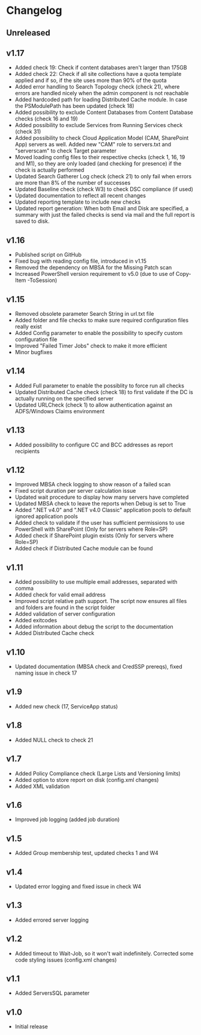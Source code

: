 # Changelog

## Unreleased

## v1.17

* Added check 19: Check if content databases aren't larger than 175GB
* Added check 22: Check if all site collections have a quota template applied and if so, if the
  site uses more than 90% of the quota
* Added error handling to Search Topology check (check 21), where errors are handled nicely when
  the admin component is not reachable
* Added hardcoded path for loading Distributed Cache module. In case the PSModulePath has been
  updated (check 18)
* Added possibility to exclude Content Databases from Content Database checks (check 16 and 19)
* Added possibility to exclude Services from Running Services check (check 31)
* Added possibility to check Cloud Application Model (CAM, SharePoint App) servers as well. Added
  new "CAM" role to servers.txt and "serverscam" to check Target parameter
* Moved loading config files to their respective checks (check 1, 16, 19 and M1), so they are only
  loaded (and checking for presence) if the check is actually performed
* Updated Search Gatherer Log check (check 21) to only fail when errors are more than 8% of
  the number of successes
* Updated Baseline check (check W3) to check DSC compliance (if used)
* Updated documentation to reflect all recent changes
* Updated reporting template to include new checks
* Updated report generation: When both Email and Disk are specified, a summary with just the failed
  checks is send via mail and the full report is saved to disk.

## v1.16

* Published script on GitHub
* Fixed bug with reading config file, introduced in v1.15
* Removed the dependency on MBSA for the Missing Patch scan
* Increased PowerShell version requirement to v5.0 (due to use of Copy-Item -ToSession)

## v1.15

* Removed obsolete parameter Search String in url.txt file
* Added folder and file checks to make sure required configuration files really exist
* Added Config parameter to enable the possibility to specify custom configuration file
* Improved "Failed Timer Jobs" check to make it more efficient
* Minor bugfixes

## v1.14

* Added Full parameter to enable the possiblity to force run all checks
* Updated Distributed Cache check (check 18) to first validate if the DC is actually running on the specified server
* Updated URLCheck (check 1) to allow authentication against an ADFS/Windows Claims environment

## v1.13

* Added possibility to configure CC and BCC addresses as report recipients

## v1.12

* Improved MBSA check logging to show reason of a failed scan
* Fixed script duration per server calculation issue
* Updated wait procedure to display how many servers have completed
* Updated MBSA check to leave the reports when Debug is set to True
* Added ".NET v4.0" and ".NET v4.0 Classic" application pools to default ignored application pools
* Added check to validate if the user has sufficient permissions to use PowerShell with SharePoint (Only for servers where Role=SP)
* Added check if SharePoint plugin exists (Only for servers where Role=SP)
* Added check if Distributed Cache module can be found

## v1.11

* Added possibility to use multiple email addresses, separated with comma
* Added check for valid email address
* Improved script relative path support. The script now ensures all files and folders are found in the script folder
* Added validation of server configuration
* Added exitcodes
* Added information about debug the script to the documentation
* Added Distributed Cache check

## v1.10

* Updated documentation (MBSA check and CredSSP prereqs), fixed naming issue in check 17

## v1.9

* Added new check (17, ServiceApp status)

## v1.8

* Added NULL check to check 21

## v1.7

* Added Policy Compliance check (Large Lists and Versioning limits)
* Added option to store report on disk (config.xml changes)
* Added XML validation

## v1.6

* Improved job logging (added job duration)

## v1.5

* Added Group membership test, updated checks 1 and W4

## v1.4

* Updated error logging and fixed issue in check W4

## v1.3

* Added errored server logging

## v1.2

* Added timeout to Wait-Job, so it won't wait indefinitely. Corrected some code styling issues (config.xml changes)

## v1.1

* Added ServersSQL parameter

## v1.0

* Initial release
